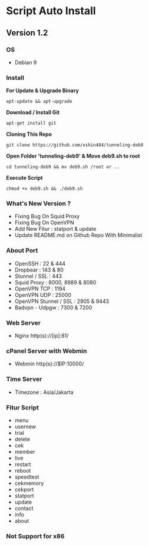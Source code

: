# Script Auto Install

## Version 1.2

### OS
* Debian 9

### Install
**For Update & Upgrade Binary**
```
apt-update && apt-upgrade
```
**Download / Install Git**
```
apt-get install git
```
**Cloning This Repo**
```
git clone https://github.com/xshin404/tunneling-deb9
```
**Open Folder 'tunneling-deb9' & Move deb9.sh to root**
```
cd tunneling-deb9 && mv deb9.sh /root or ..
```
**Execute Script**
```
chmod +x deb9.sh && ./deb9.sh
```

### What's New Version ?
* Fixing Bug On Squid Proxy
* Fixing Bug On OpenVPN
* Add New Fitur : statport & update
* Update README.md on Github Repo With Minimalist

### About Port
* OpenSSH               : 22 & 444
* Dropbear              : 143 & 80
* Stunnel / SSL         : 443
* Squid Proxy           : 8000, 8989 & 8080
* OpenVPN TCP           : 1194
* OpenVPN UDP           : 25000
* OpenVPN Stunnel / SSL : 2905 & 9443
* Badvpn - Udpgw        : 7300 & 7200

### Web Server
* Nginx http(s)://[ip]:81/

### cPanel Server with Webmin
* Webmin http(s)://$IP:10000/

### Time Server
* Timezone : Asia/Jakarta

### Fitur Script
* menu
* usernew
* trial
* delete
* cek
* member
* live
* restart
* reboot
* speedtest
* cekmemory
* cekport
* statport
* update
* contact
* info
* about

### Not Support for x86